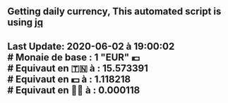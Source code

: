 ## Getting daily currency, This automated script is using [jq](https://stedolan.github.io/jq/)
## Last Update:  2020-06-02 à 19:00:02 </br># Monaie de base : 1 "EUR" 💶 </br> # Equivaut en 🇹🇳 à :  15.573391 </br> # Equivaut en 💵 à : 1.118218</br> # Equivaut en 🐱‍💻 à :  0.000118
